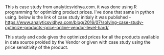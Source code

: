 # 
This is case study from analyticsvidhya.com. it was done using R programming for optimizing product prices. I've done that same in python using. below is the link of case study initialy it was published -  
https://www.analyticsvidhya.com/blog/2016/07/solving-case-study-optimize-products-price-online-vendor-level-hard/

This study and code gives the optimized prices for all the products available in data source proided by the Vendor or given with case study using the price sensitivity of the product.
